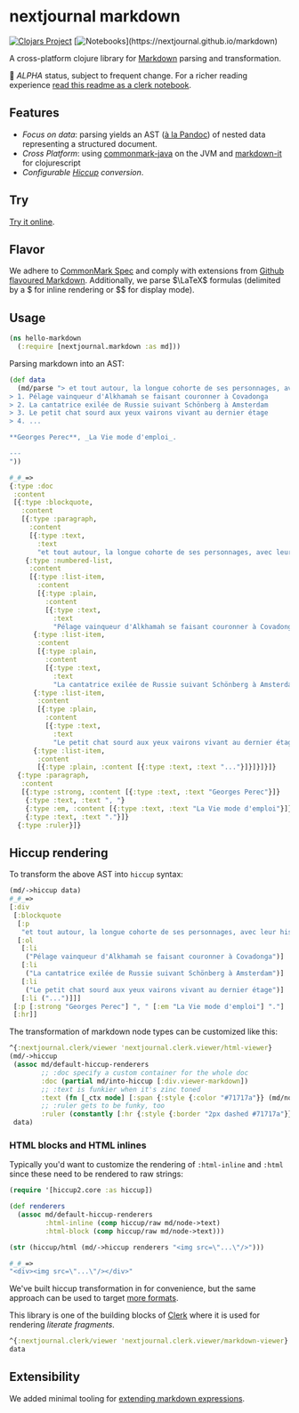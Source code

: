 # nextjournal markdown

[![Clojars Project](https://img.shields.io/clojars/v/io.github.nextjournal/markdown.svg)](https://clojars.org/io.github.nextjournal/markdown) [![Notebooks](https://img.shields.io/static/v1?label=clerk&message=notebooks&color=rgb(155,187,157))](https://nextjournal.github.io/markdown)

A cross-platform clojure library for [Markdown](https://en.wikipedia.org/wiki/Markdown) parsing and transformation.

🚧 _ALPHA_ status, subject to frequent change. For a richer reading experience [read this readme as a clerk notebook](https://nextjournal.github.io/markdown/README).

## Features

* _Focus on data_: parsing yields an AST ([à la Pandoc](https://nextjournal.github.io/markdown/notebooks/pandoc)) of nested data representing a structured document.
* _Cross Platform_: using [commonmark-java](https://github.com/commonmark/commonmark-java) on the JVM and [markdown-it](https://github.com/markdown-it/markdown-it) for clojurescript
* _Configurable [Hiccup](https://github.com/weavejester/hiccup) conversion_.

## Try

[Try it online](https://nextjournal.github.io/markdown/notebooks/try).

## Flavor

We adhere to [CommonMark Spec](https://spec.commonmark.org/0.30/) and comply with extensions from [Github flavoured Markdown](https://github.github.com/gfm). Additionally, we parse $\LaTeX$ formulas (delimited by a $ for inline rendering or $$ for display mode).

## Usage

```clojure
(ns hello-markdown
  (:require [nextjournal.markdown :as md]))
```

Parsing markdown into an AST:

```clojure
(def data
  (md/parse "> et tout autour, la longue cohorte de ses personnages, avec leur histoire, leur passé, leurs légendes:
> 1. Pélage vainqueur d'Alkhamah se faisant couronner à Covadonga
> 2. La cantatrice exilée de Russie suivant Schönberg à Amsterdam
> 3. Le petit chat sourd aux yeux vairons vivant au dernier étage
> 4. ...

**Georges Perec**, _La Vie mode d'emploi_.

---
"))

#_#_=>
{:type :doc
 :content
 [{:type :blockquote,
   :content
   [{:type :paragraph,
     :content
     [{:type :text,
       :text
       "et tout autour, la longue cohorte de ses personnages, avec leur histoire, leur passé, leurs légendes:"}]}
    {:type :numbered-list,
     :content
     [{:type :list-item,
       :content
       [{:type :plain,
         :content
         [{:type :text,
           :text
           "Pélage vainqueur d'Alkhamah se faisant couronner à Covadonga"}]}]}
      {:type :list-item,
       :content
       [{:type :plain,
         :content
         [{:type :text,
           :text
           "La cantatrice exilée de Russie suivant Schönberg à Amsterdam"}]}]}
      {:type :list-item,
       :content
       [{:type :plain,
         :content
         [{:type :text,
           :text
           "Le petit chat sourd aux yeux vairons vivant au dernier étage"}]}]}
      {:type :list-item,
       :content
       [{:type :plain, :content [{:type :text, :text "..."}]}]}]}]}
  {:type :paragraph,
   :content
   [{:type :strong, :content [{:type :text, :text "Georges Perec"}]}
    {:type :text, :text ", "}
    {:type :em, :content [{:type :text, :text "La Vie mode d'emploi"}]}
    {:type :text, :text "."}]}
  {:type :ruler}]}
```

## Hiccup rendering

To transform the above AST into `hiccup` syntax:

```clojure
(md/->hiccup data)
#_#_=>
[:div
 [:blockquote
  [:p
   "et tout autour, la longue cohorte de ses personnages, avec leur histoire, leur passé, leurs légendes:"]
  [:ol
   [:li
    ("Pélage vainqueur d'Alkhamah se faisant couronner à Covadonga")]
   [:li
    ("La cantatrice exilée de Russie suivant Schönberg à Amsterdam")]
   [:li
    ("Le petit chat sourd aux yeux vairons vivant au dernier étage")]
   [:li ("...")]]]
 [:p [:strong "Georges Perec"] ", " [:em "La Vie mode d'emploi"] "."]
 [:hr]]
```

The transformation of markdown node types can be customized like this:

```clojure
^{:nextjournal.clerk/viewer 'nextjournal.clerk.viewer/html-viewer}
(md/->hiccup
 (assoc md/default-hiccup-renderers
        ;; :doc specify a custom container for the whole doc
        :doc (partial md/into-hiccup [:div.viewer-markdown])
        ;; :text is funkier when it's zinc toned
        :text (fn [_ctx node] [:span {:style {:color "#71717a"}} (md/node->text node)])
        ;; :ruler gets to be funky, too
        :ruler (constantly [:hr {:style {:border "2px dashed #71717a"}}]))
 data)
```

### HTML blocks and HTML inlines

Typically you'd want to customize the rendering of `:html-inline` and `:html` since these need to be rendered to raw strings:

``` clojure
(require '[hiccup2.core :as hiccup])

(def renderers
  (assoc md/default-hiccup-renderers
         :html-inline (comp hiccup/raw md/node->text)
         :html-block (comp hiccup/raw md/node->text)))

(str (hiccup/html (md/->hiccup renderers "<img src=\"...\"/>")))

#_#_=>
"<div><img src=\"...\"/></div>"
```

We've built hiccup transformation in for convenience, but the same approach can be used to target [more formats](https://nextjournal.github.io/markdown/notebooks/pandoc).

This library is one of the building blocks of [Clerk](https://github.com/nextjournal/clerk) where it is used for rendering _literate fragments_.

```clojure
^{:nextjournal.clerk/viewer 'nextjournal.clerk.viewer/markdown-viewer}
data
```

## Extensibility

We added minimal tooling for [extending markdown expressions](https://nextjournal.github.io/markdown/notebooks/parsing_extensibility).
